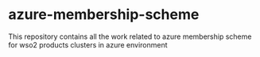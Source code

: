 # azure-membership-scheme
This repository contains all the work related to azure membership scheme for wso2 products clusters in azure environment 
